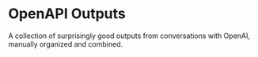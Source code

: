# OpenAPI Outputs

A collection of surprisingly good outputs from conversations with OpenAI, manually organized and combined.
